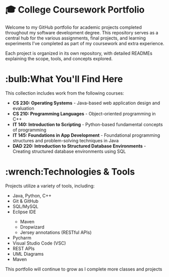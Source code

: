 # 🎓 College Coursework Portfolio
<p>Welcome to my GitHub portfolio for academic projects completed throughout my software development degree. This repository serves as a central hub for the various assignments, final projects, and learning experiments I've completed as part of my coursework and extra experience.</p>

<p>Each project is organized in its own repository, with detailed READMEs explaining the scope, tools, and concepts explored.</p>


<h1>:bulb:What You'll Find Here</h1>
<p>This collection includes work from the following courses:</p>

<ul>
<li><b>CS 230: Operating Systems</b> - Java-based web application design and evaluation</li>
<li><b>CS 210: Programming Languages</b> - Object-oriented programming in C++</li>
<li><b>IT 140: Introduction to Scripting</b> - Python-based fundamental concepts of programming</li>
<li><b>IT 145: Foundations in App Development</b> - Foundational programming structures and problem-solving techniques in Java</li>
<li><b>DAD 220: Introduction to Structured Database Environments</b> - Creating structured database environments using SQL</li>
</ul>

<h1>:wrench:Technologies & Tools</h1>
<p>Projects utilize a variety of tools, including:</p>

<ul>
<li>Java, Python, C++</li>
<li>Git & GitHub</li>
<li>SQL/MySQL</li>
<li>Eclipse IDE</li>
    <ul>
    <li>Maven</li>
    <li>Dropwizard</li>
    <li>Jersey annotations (RESTful APIs)</li>
    </ul>
<li>Pycharm</li>
<li>Visual Studio Code (VSC)</li>
<li>REST APIs</li>
<li>UML Diagrams</li>
<li>Maven</li>
</ul>


<p> This portfolio will continue to grow as I complete more classes and projects </p>


<!---
it-tech-90/it-tech-90 is a ✨ special ✨ repository because its `README.md` (this file) appears on your GitHub profile.
You can click the Preview link to take a look at your changes.
--->
